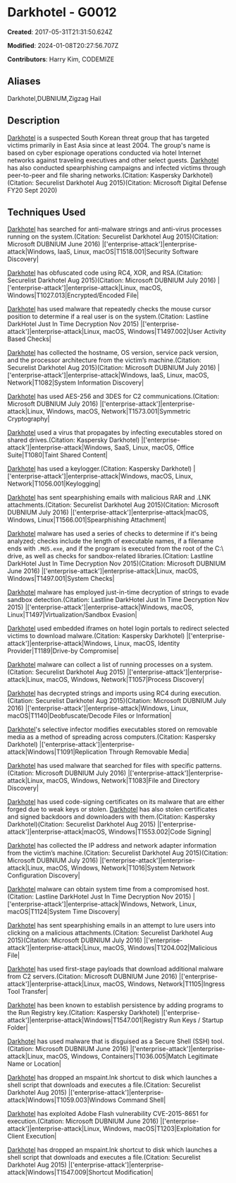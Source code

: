 # Darkhotel - G0012

**Created**: 2017-05-31T21:31:50.624Z

**Modified**: 2024-01-08T20:27:56.707Z

**Contributors**: Harry Kim, CODEMIZE

## Aliases

Darkhotel,DUBNIUM,Zigzag Hail

## Description

[Darkhotel](https://attack.mitre.org/groups/G0012) is a suspected South Korean threat group that has targeted victims primarily in East Asia since at least 2004. The group's name is based on cyber espionage operations conducted via hotel Internet networks against traveling executives and other select guests. [Darkhotel](https://attack.mitre.org/groups/G0012) has also conducted spearphishing campaigns and infected victims through peer-to-peer and file sharing networks.(Citation: Kaspersky Darkhotel)(Citation: Securelist Darkhotel Aug 2015)(Citation: Microsoft Digital Defense FY20 Sept 2020)

## Techniques Used


[Darkhotel](https://attack.mitre.org/groups/G0012) has searched for anti-malware strings and anti-virus processes running on the system.(Citation: Securelist Darkhotel Aug 2015)(Citation: Microsoft DUBNIUM June 2016) 
|['enterprise-attack']|enterprise-attack|Windows, IaaS, Linux, macOS|T1518.001|Security Software Discovery|


[Darkhotel](https://attack.mitre.org/groups/G0012) has obfuscated code using RC4, XOR, and RSA.(Citation: Securelist Darkhotel Aug 2015)(Citation: Microsoft DUBNIUM July 2016)
|['enterprise-attack']|enterprise-attack|Linux, macOS, Windows|T1027.013|Encrypted/Encoded File|


[Darkhotel](https://attack.mitre.org/groups/G0012) has used malware that repeatedly checks the mouse cursor position to determine if a real user is on the system.(Citation: Lastline DarkHotel Just In Time Decryption Nov 2015)
|['enterprise-attack']|enterprise-attack|Linux, macOS, Windows|T1497.002|User Activity Based Checks|


[Darkhotel](https://attack.mitre.org/groups/G0012) has collected the hostname, OS version, service pack version, and the processor architecture from the victim’s machine.(Citation: Securelist Darkhotel Aug 2015)(Citation: Microsoft DUBNIUM July 2016)
|['enterprise-attack']|enterprise-attack|Windows, IaaS, Linux, macOS, Network|T1082|System Information Discovery|


[Darkhotel](https://attack.mitre.org/groups/G0012) has used AES-256 and 3DES for C2 communications.(Citation: Microsoft DUBNIUM July 2016)
|['enterprise-attack']|enterprise-attack|Linux, Windows, macOS, Network|T1573.001|Symmetric Cryptography|


[Darkhotel](https://attack.mitre.org/groups/G0012) used a virus that propagates by infecting executables stored on shared drives.(Citation: Kaspersky Darkhotel)
|['enterprise-attack']|enterprise-attack|Windows, SaaS, Linux, macOS, Office Suite|T1080|Taint Shared Content|


[Darkhotel](https://attack.mitre.org/groups/G0012) has used a keylogger.(Citation: Kaspersky Darkhotel)
|['enterprise-attack']|enterprise-attack|Windows, macOS, Linux, Network|T1056.001|Keylogging|


[Darkhotel](https://attack.mitre.org/groups/G0012) has sent spearphishing emails with malicious RAR and .LNK attachments.(Citation: Securelist Darkhotel Aug 2015)(Citation: Microsoft DUBNIUM July 2016)
|['enterprise-attack']|enterprise-attack|macOS, Windows, Linux|T1566.001|Spearphishing Attachment|


[Darkhotel](https://attack.mitre.org/groups/G0012) malware has used a series of checks to determine if it's being analyzed; checks include the length of executable names, if a filename ends with <code>.Md5.exe</code>, and if the program is executed from the root of the C:\ drive, as well as checks for sandbox-related libraries.(Citation: Lastline DarkHotel Just In Time Decryption Nov 2015)(Citation: Microsoft DUBNIUM June 2016)
|['enterprise-attack']|enterprise-attack|Linux, macOS, Windows|T1497.001|System Checks|


[Darkhotel](https://attack.mitre.org/groups/G0012) malware has employed just-in-time decryption of strings to evade sandbox detection.(Citation: Lastline DarkHotel Just In Time Decryption Nov 2015)
|['enterprise-attack']|enterprise-attack|Windows, macOS, Linux|T1497|Virtualization/Sandbox Evasion|


[Darkhotel](https://attack.mitre.org/groups/G0012) used embedded iframes on hotel login portals to redirect selected victims to download malware.(Citation: Kaspersky Darkhotel)
|['enterprise-attack']|enterprise-attack|Windows, Linux, macOS, Identity Provider|T1189|Drive-by Compromise|


[Darkhotel](https://attack.mitre.org/groups/G0012) malware can collect a list of running processes on a system.(Citation: Securelist Darkhotel Aug 2015)
|['enterprise-attack']|enterprise-attack|Linux, macOS, Windows, Network|T1057|Process Discovery|


[Darkhotel](https://attack.mitre.org/groups/G0012) has decrypted strings and imports using RC4 during execution.(Citation: Securelist Darkhotel Aug 2015)(Citation: Microsoft DUBNIUM July 2016)
|['enterprise-attack']|enterprise-attack|Windows, Linux, macOS|T1140|Deobfuscate/Decode Files or Information|


[Darkhotel](https://attack.mitre.org/groups/G0012)'s selective infector modifies executables stored on removable media as a method of spreading across computers.(Citation: Kaspersky Darkhotel)
|['enterprise-attack']|enterprise-attack|Windows|T1091|Replication Through Removable Media|


[Darkhotel](https://attack.mitre.org/groups/G0012) has used malware that searched for files with specific patterns.(Citation: Microsoft DUBNIUM July 2016)
|['enterprise-attack']|enterprise-attack|Linux, macOS, Windows, Network|T1083|File and Directory Discovery|


[Darkhotel](https://attack.mitre.org/groups/G0012) has used code-signing certificates on its malware that are either forged due to weak keys or stolen. [Darkhotel](https://attack.mitre.org/groups/G0012) has also stolen certificates and signed backdoors and downloaders with them.(Citation: Kaspersky Darkhotel)(Citation: Securelist Darkhotel Aug 2015)
|['enterprise-attack']|enterprise-attack|macOS, Windows|T1553.002|Code Signing|


[Darkhotel](https://attack.mitre.org/groups/G0012) has collected the IP address and network adapter information from the victim’s machine.(Citation: Securelist Darkhotel Aug 2015)(Citation: Microsoft DUBNIUM July 2016)
|['enterprise-attack']|enterprise-attack|Linux, macOS, Windows, Network|T1016|System Network Configuration Discovery|


[Darkhotel](https://attack.mitre.org/groups/G0012) malware can obtain system time from a compromised host.(Citation: Lastline DarkHotel Just In Time Decryption Nov 2015)
|['enterprise-attack']|enterprise-attack|Windows, Network, Linux, macOS|T1124|System Time Discovery|


[Darkhotel](https://attack.mitre.org/groups/G0012) has sent spearphishing emails in an attempt to lure users into clicking on a malicious attachments.(Citation: Securelist Darkhotel Aug 2015)(Citation: Microsoft DUBNIUM July 2016)
|['enterprise-attack']|enterprise-attack|Linux, macOS, Windows|T1204.002|Malicious File|


[Darkhotel](https://attack.mitre.org/groups/G0012) has used first-stage payloads that download additional malware from C2 servers.(Citation: Microsoft DUBNIUM June 2016)
|['enterprise-attack']|enterprise-attack|Linux, macOS, Windows, Network|T1105|Ingress Tool Transfer|


[Darkhotel](https://attack.mitre.org/groups/G0012) has been known to establish persistence by adding programs to the Run Registry key.(Citation: Kaspersky Darkhotel)
|['enterprise-attack']|enterprise-attack|Windows|T1547.001|Registry Run Keys / Startup Folder|


[Darkhotel](https://attack.mitre.org/groups/G0012) has used malware that is disguised as a Secure Shell (SSH) tool.(Citation: Microsoft DUBNIUM June 2016)
|['enterprise-attack']|enterprise-attack|Linux, macOS, Windows, Containers|T1036.005|Match Legitimate Name or Location|


[Darkhotel](https://attack.mitre.org/groups/G0012) has dropped an mspaint.lnk shortcut to disk which launches a shell script that downloads and executes a file.(Citation: Securelist Darkhotel Aug 2015)
|['enterprise-attack']|enterprise-attack|Windows|T1059.003|Windows Command Shell|


[Darkhotel](https://attack.mitre.org/groups/G0012) has exploited Adobe Flash vulnerability CVE-2015-8651 for execution.(Citation: Microsoft DUBNIUM June 2016)
|['enterprise-attack']|enterprise-attack|Linux, Windows, macOS|T1203|Exploitation for Client Execution|


[Darkhotel](https://attack.mitre.org/groups/G0012) has dropped an mspaint.lnk shortcut to disk which launches a shell script that downloads and executes a file.(Citation: Securelist Darkhotel Aug 2015)
|['enterprise-attack']|enterprise-attack|Windows|T1547.009|Shortcut Modification|

